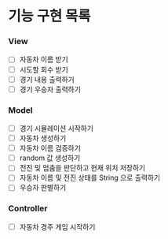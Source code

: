 # 기능 구현 목록
### View
- [ ] 자동차 이름 받기
- [ ] 시도할 회수 받기
- [ ] 경기 내용 출력하기
- [ ] 경기 우승자 출력하기

### Model
- [ ] 경기 시뮬레이션 시작하기
- [ ] 자동차 생성하기
- [ ] 자동차 이름 검증하기
- [ ] random 값 생성하기
- [ ] 전진 및 멈춤을 판단하고 현재 위치 저장하기
- [ ] 자동차 이름 및 전진 상태를 String 으로 출력하기
- [ ] 우승자 판별하기

### Controller
- [ ] 자동차 경주 게임 시작하기